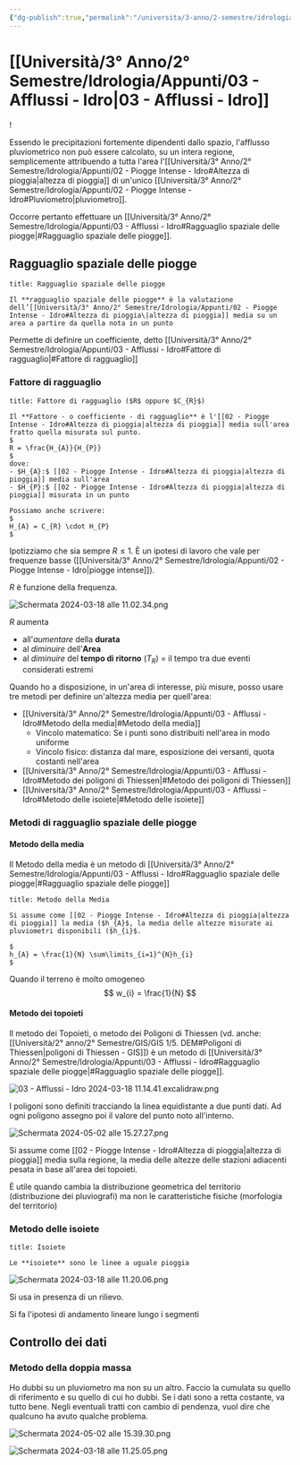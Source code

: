 ```yaml
---
{"dg-publish":true,"permalink":"/universita/3-anno/2-semestre/idrologia/appunti/03-afflussi-idro/"}
---
```


# [[Università/3° Anno/2° Semestre/Idrologia/Appunti/03 - Afflussi - Idro\|03 - Afflussi - Idro]]
!


Essendo le precipitazioni fortemente dipendenti dallo spazio, l'afflusso pluviometrico non può essere calcolato, su un intera regione, semplicemente attribuendo a tutta l'area l'[[Università/3° Anno/2° Semestre/Idrologia/Appunti/02 - Piogge Intense - Idro#Altezza di pioggia\|altezza di pioggia]] di un'unico [[Università/3° Anno/2° Semestre/Idrologia/Appunti/02 - Piogge Intense - Idro#Pluviometro\|pluviometro]].

Occorre pertanto effettuare un [[Università/3° Anno/2° Semestre/Idrologia/Appunti/03 - Afflussi - Idro#Ragguaglio spaziale delle piogge\|#Ragguaglio spaziale delle piogge]].

## Ragguaglio spaziale delle piogge

```ad-Definizione
title: Ragguaglio spaziale delle piogge

Il **ragguaglio spaziale delle piogge** è la valutazione dell’[[Università/3° Anno/2° Semestre/Idrologia/Appunti/02 - Piogge Intense - Idro#Altezza di pioggia\|altezza di pioggia]] media su un area a partire da quella nota in un punto

```

Permette di definire un coefficiente, detto [[Università/3° Anno/2° Semestre/Idrologia/Appunti/03 - Afflussi - Idro#Fattore di ragguaglio\|#Fattore di ragguaglio]]

### Fattore di ragguaglio

```ad-Definizione
title: Fattore di ragguaglio ($R$ oppure $C_{R}$)

Il **Fattore - o coefficiente - di ragguaglio** è l'[[02 - Piogge Intense - Idro#Altezza di pioggia|altezza di pioggia]] media sull'area fratto quella misurata sul punto.
$
R = \frac{H_{A}}{H_{P}}
$
dove:
- $H_{A}:$ [[02 - Piogge Intense - Idro#Altezza di pioggia|altezza di pioggia]] media sull'area
- $H_{P}:$ [[02 - Piogge Intense - Idro#Altezza di pioggia|altezza di pioggia]] misurata in un punto 

Possiamo anche scrivere:
$
H_{A} = C_{R} \cdot H_{P}
$

```


Ipotizziamo che sia sempre $R \le 1$. È un ipotesi di lavoro che vale per frequenze basse ([[Università/3° Anno/2° Semestre/Idrologia/Appunti/02 - Piogge Intense - Idro\|piogge intense]]).

$R$ è funzione della frequenza.

![Schermata 2024-03-18 alle 11.02.34.png](/img/user/Universit%C3%A0/3%C2%B0%20Anno/2%C2%B0%20Semestre/Idrologia/Appunti/allegati/allegati/Schermata%202024-03-18%20alle%2011.02.34.png)

$R$ aumenta
- all'*aumentare* della **durata**
- al *diminuire* dell'**Area**
- al *diminuire* del **tempo di ritorno** ($T_{R}$) = il tempo tra due eventi considerati estremi

Quando ho a disposizione, in un'area di interesse, più misure, posso usare tre metodi per definire un'altezza media per quell'area:
- [[Università/3° Anno/2° Semestre/Idrologia/Appunti/03 - Afflussi - Idro#Metodo della media\|#Metodo della media]]
	- Vincolo matematico: Se i punti sono distribuiti nell'area in modo uniforme
	- Vincolo fisico: distanza dal mare, esposizione dei versanti, quota costanti nell'area
- [[Università/3° Anno/2° Semestre/Idrologia/Appunti/03 - Afflussi - Idro#Metodo dei poligoni di Thiessen\|#Metodo dei poligoni di Thiessen]]
- [[Università/3° Anno/2° Semestre/Idrologia/Appunti/03 - Afflussi - Idro#Metodo delle isoiete\|#Metodo delle isoiete]]

### Metodi di ragguaglio spaziale delle piogge

#### Metodo della media

Il Metodo della media è un metodo di [[Università/3° Anno/2° Semestre/Idrologia/Appunti/03 - Afflussi - Idro#Ragguaglio spaziale delle piogge\|#Ragguaglio spaziale delle piogge]]

```ad-Teo
title: Metodo della Media

Si assume come [[02 - Piogge Intense - Idro#Altezza di pioggia|altezza di pioggia]] la media ($h_{A}$, la media delle altezze misurate ai pluviometri disponibili ($h_{i}$.

$
h_{A} = \frac{1}{N} \sum\limits_{i=1}^{N}h_{i}
$

```

Quando il terreno è molto omogeneo
$$
w_{i} = \frac{1}{N}
$$


#### Metodo dei topoieti

Il metodo dei Topoieti, o metodo dei Poligoni di Thiessen (vd. anche: [[Università/2° anno/2° Semestre/GIS/GIS 1/5. DEM#Poligoni di Thiessen\|poligoni di Thiessen - GIS]]) è un metodo di [[Università/3° Anno/2° Semestre/Idrologia/Appunti/03 - Afflussi - Idro#Ragguaglio spaziale delle piogge\|#Ragguaglio spaziale delle piogge]].

![03 - Afflussi - Idro 2024-03-18 11.14.41.excalidraw.png](/img/user/Excalidraw/03%20-%20Afflussi%20-%20Idro%202024-03-18%2011.14.41.excalidraw.png)


I poligoni sono definiti tracciando la linea equidistante a due punti dati. Ad ogni poligono assegno poi il valore del punto noto all'interno.

![Schermata 2024-05-02 alle 15.27.27.png](/img/user/Universit%C3%A0/3%C2%B0%20Anno/2%C2%B0%20Semestre/Idrologia/Appunti/allegati/allegati/Schermata%202024-05-02%20alle%2015.27.27.png)

Si assume come [[02 - Piogge Intense - Idro#Altezza di pioggia|altezza di pioggia]] media sulla regione, la media delle altezze delle stazioni adiacenti pesata in base all'area dei topoieti.

È utile quando cambia la distribuzione geometrica del territorio (distribuzione dei pluviografi) ma non le caratteristiche fisiche (morfologia del territorio)

### Metodo delle isoiete

```ad-Definizione
title: Isoiete

Le **isoiete** sono le linee a uguale pioggia

```

![Schermata 2024-03-18 alle 11.20.06.png](/img/user/Universit%C3%A0/3%C2%B0%20Anno/2%C2%B0%20Semestre/Idrologia/Appunti/allegati/allegati/Schermata%202024-03-18%20alle%2011.20.06.png)


Si usa in presenza di un rilievo.

Si fa l'ipotesi di andamento lineare lungo i segmenti

## Controllo dei dati
### Metodo della doppia massa

Ho dubbi su un pluviometro ma non su un altro. Faccio la cumulata su quello di riferimento e su quello di cui ho dubbi. Se i dati sono a retta costante, va tutto bene. Negli eventuali tratti con cambio di pendenza, vuol dire che qualcuno ha avuto qualche problema.

![Schermata 2024-05-02 alle 15.39.30.png](/img/user/Universit%C3%A0/3%C2%B0%20Anno/2%C2%B0%20Semestre/Idrologia/Appunti/allegati/allegati/Schermata%202024-05-02%20alle%2015.39.30.png)

![Schermata 2024-03-18 alle 11.25.05.png](/img/user/Universit%C3%A0/3%C2%B0%20Anno/2%C2%B0%20Semestre/Idrologia/Appunti/allegati/Schermata%202024-03-18%20alle%2011.25.05.png)








